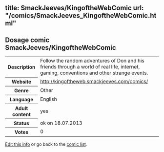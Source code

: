 title: SmackJeeves/KingoftheWebComic
url: "/comics/SmackJeeves_KingoftheWebComic.html"
---
Dosage comic SmackJeeves/KingoftheWebComic
-----------------------------------------

<p id="msg"></p>
<script type="text/javascript">
if (window.location.search === '?edit_info_mail=sent_ok') {
  var elem = document.getElementById("msg");
  elem.innerHTML = 'Edited information sucessfully sent for review, which is usually done daily. Thanks!';
  elem.className = 'ok';
}
</script>
<table class="comicinfo">
<tr>
<th>Description</th><td>Follow the random adventures of Don and his friends through a world of real life, internet, gaming, conventions and other strange events.</td>
</tr>
<tr>
<th>Website</th><td><a href="http://kingoftheweb.smackjeeves.com/comics/">http://kingoftheweb.smackjeeves.com/comics/</a></td>
</tr>
<tr>
<th>Genre</th><td>Other</td>
</tr>
<tr>
<th>Language</th><td>English</td>
</tr>
<tr>
<th>Adult content</th><td>yes</td>
</tr>
<tr>
<th>Status</th><td>ok on 18.07.2013</td>
</tr>
<tr>
<th>Votes</th><td>0</td>
</tr>
</table>

[Edit this info](SmackJeeves_KingoftheWebComic_edit.html) or go back to the [comic list](../comic-index.html).
